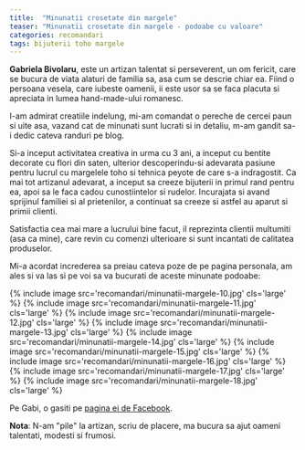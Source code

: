 ```yaml
---
title:  "Minunatii crosetate din margele"
teaser: "Minunatii crosetate din margele - podoabe cu valoare"
categories: recomandari
tags: bijuterii toho margele
---
```

**Gabriela Bivolaru**, este un artizan talentat si perseverent, un om fericit, care se bucura de viata alaturi de familia sa, asa cum se descrie chiar ea.
Fiind o persoana vesela, care iubeste oamenii, ii este usor sa se faca placuta si apreciata in lumea hand-made-ului romanesc.

I-am admirat creatiile indelung, mi-am comandat o pereche de cercei paun si uite asa, vazand cat de minunati sunt lucrati si in detaliu, m-am gandit sa-i dedic cateva randuri pe blog.

Si-a inceput activitatea creativa in urma cu 3 ani, a inceput cu bentite decorate cu flori din saten, ulterior descoperindu-si adevarata pasiune pentru lucrul cu margelele toho si tehnica peyote de care s-a indragostit.
Ca mai tot artizanul adevarat, a inceput sa creeze bijuterii in primul rand pentru ea, apoi sa le faca cadou cunostiintelor si rudelor. Incurajata si avand sprijinul familiei si al prietenilor, a continuat sa creeze si astfel au aparut si primii clienti.

Satisfactia cea mai mare a lucrului bine facut, il reprezinta clientii multumiti (asa ca mine), care revin cu comenzi ulterioare si sunt incantati de calitatea produselor.

Mi-a acordat increderea sa preiau cateva poze de pe pagina personala, am ales si va las si pe voi sa va bucurati de aceste minunate podoabe:

{% include image src='recomandari/minunatii-margele-10.jpg' cls='large' %}
{% include image src='recomandari/minunatii-margele-11.jpg' cls='large' %}
{% include image src='recomandari/minunatii-margele-12.jpg' cls='large' %}
{% include image src='recomandari/minunatii-margele-13.jpg' cls='large' %}
{% include image src='recomandari/minunatii-margele-14.jpg' cls='large' %}
{% include image src='recomandari/minunatii-margele-15.jpg' cls='large' %}
{% include image src='recomandari/minunatii-margele-16.jpg' cls='large' %}
{% include image src='recomandari/minunatii-margele-17.jpg' cls='large' %}
{% include image src='recomandari/minunatii-margele-18.jpg' cls='large' %}

Pe Gabi, o gasiti pe [pagina ei de Facebook](https://www.facebook.com/gabriela.bivolaru.9).

**Nota**: N-am "pile" la artizan, scriu de placere, ma bucura sa ajut oameni talentati, modesti si frumosi.
